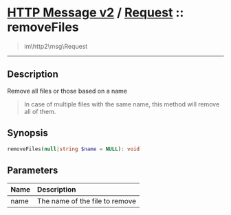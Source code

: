 # [HTTP Message v2](http2.md) / [Request](http2-Request.md) :: removeFiles
 > im\http2\msg\Request
____

## Description
Remove all files or those based on a name

 > In case of multiple files with the same name, this method will remove all of them.  

## Synopsis
```php
removeFiles(null|string $name = NULL): void
```

## Parameters
| Name | Description |
| :--- | :---------- |
| name | The name of the file to remove |
